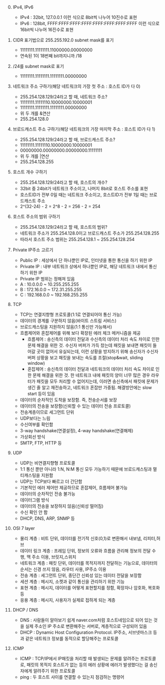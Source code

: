 0. IPv4, IPv6
	- IPv4 : 32bit, 127.0.0.1 이런 식으로 8bit씩 나누어 10진수로 표현
	- IPv6 : 128bit, FFFF:FFFF:FFFF:FFFF:FFFF:FFFF:FFFF:FFFF 이런 식으로 16bit씩 나누어 16진수로 표현

1. CIDR 표기법으로 255.255.192.0 subnet mask를 표기
	- 11111111.11111111.11000000.00000000
	- 연속된 1이 18번째 bit까지니까 /18

2. /24를 subnet mask로 표기
	- 11111111.11111111.11111111.00000000

3. 네트워크 주소 구하기(해당 네트워크의 가장 첫 주소 : 호스트 ID가 다 0)
	- 255.254.128.129/24라고 할 때, 네트워크 주소?
	- 11111111.11111110.10000000.10000001
	- 11111111.11111111.11111111.00000000
	- 위 두 개를 &연산
	- 255.254.128.0

4. 브로드캐스트 주소 구하기(해당 네트워크의 가장 마지막 주소 : 호스트 ID가 다 1)
	- 255.254.128.129/24라고 할 때, 브로드캐스트 주소?
	- 11111111.11111110.10000000.10000001
	- 00000000.00000000.00000000.11111111
	- 위 두 개를 |연산
	- 255.254.128.255

5. 호스트 개수 구하기
	- 255.254.128.129/24라고 할 때, 호스트의 개수?
	- 32bit 중 24bit가 네트워크 주소이고, 나머지 8bit로 호스트 주소를 표현
	- 호스트ID가 전부 0일 때는 네트워크 주소이고, 호스트ID가 전부 1일 때는 브로드캐스트 주소
	- 2^(32-24) - 2 = 2^8 - 2 = 256 - 2 = 254

6. 호스트 주소의 범위 구하기
	- 255.254.128.129/24라고 할 때, 호스트의 범위?
	- 네트워크 주소가 255.254.128.0이고 브로드캐스트 주소가 255.254.128.255
	- 따라서 호스트 주소 범위는 255.254.128.1 ~ 255.254.128.254

7. Private IP주소 고르기
	- Public IP : 세상에서 단 하나뿐인 IP로, 인터넷을 통한 통신을 하기 위한 IP
	- Private IP : 내부 네트워크 상에서 하나뿐인 IP로, 해당 네트워크 내에서 통신하기 위한 IP
	- Private IP 범위는 정해져 있음
	- A : 10.0.0.0 ~ 10.255.255.255
	- B : 172.16.0.0 ~ 172.31.255.255
	- C : 192.168.0.0 ~ 192.168.255.255

8. TCP
	- TCP는 연결지향형 프로토콜(1:1로 연결되어야 통신 가능)
	- 데이터의 경계를 구분하지 않음(바이트 스트림 서비스)
	- 브로드캐스팅을 지원하지 않음(1:1 통신만 가능해서)
	- 흐름제어와 혼잡제어를 위해 보다 확장된 에러 체크 메커니즘을 제공
		- 흐름제어 : 송신측의 데이터 전달과 수신측의 데이터 처리 속도 차이로 인한 문제 해결을 위한 것. 수신자 버퍼가 가득 찼는데 패킷을 보내면 패킷이 들어갈 곳이 없어서 유실되는데, 이런 상황을 방지하기 위해 송신자가 수신자 버퍼 상황을 보고 패킷을 보내는 속도를 조절(stop&wait, sliding window)
		- 혼잡제어 : 송신측의 데이터 전달과 네트워크의 데이터 처리 속도 차이로 인한 문제 해결을 위한 것. 한 네트워크 내에 패킷의 양이 너무 많은 경우 라우터가 패킷을 모두 처리할 수 없어지는데, 이러면 송신측에서 패킷에 문제가 생긴 줄 알고 재전송하고, 네트워크 혼잡만 가중됨. 해결방안에는 slow start 등이 있음
	- 데이터의 순차적인 도착을 보장함. 즉, 전송순서를 보장
	- 데이터의 전송을 보장함(신뢰할 수 있는 데이터 전송 프로토콜)
	- 전송계층이므로 세그먼트 단위
	- UDP보다는 느림
	- 수신여부를 확인함
	- 3-way handshake(연결설정), 4-way handshake(연결해제)
	- 가상회선 방식
	- SMTP, FTP, HTTP 등

9. UDP
	- UDP는 비연결지향형 프로토콜
	- 1:1 통신 뿐만 아니라 1:N, N:M 통신 모두 가능하기 때문에 브로드캐스팅과 멀티캐스팅을 지원함
	- UDP는 TCP보다 빠르고 더 간단함
	- 기본적인 에러 제어만 제공하므로 혼잡제어, 흐름제어 불가능
	- 데이터의 순차적인 전송 불가능
	- 데이터그램 방식
	- 데이터의 전송을 보장하지 않음(신뢰성 떨어짐)
	- 수신 확인 안 함
	- DHCP, DNS, ARP, SNMP 등

10. OSI 7 layer
	- 물리 계층 : 비트 단위, 데이터를 전기적 신호(0,1)로 변환해서 내보냄, 리피터,허브
	- 데이터 링크 계층 : 프레임 단위, 정보의 오류와 흐름을 관리해 정보의 전달 수행, 맥 주소 이용, 브릿지,스위치
	- 네트워크 계층 : 패킷 단위, 데이터를 목적지까지 전달하는 기능으로, 데이터의 순서는 신경 쓰지 않음, 라우터 사용, IP주소 이용
	- 전송 계층 : 세그먼트 단위, 종단간 신뢰성 있는 데이터 전달을 보장함
	- 세션 계층 : 메시지, 소켓과 같이 통신을 관리하기 위한 기능
	- 표현 계층 : 메시지, 데이터를 어떻게 표현할지를 정함, 확장자나 암호화, 복호화 등
	- 응용 계층 : 메시지, 사용자가 실제로 접하게 되는 계층

11. DHCP / DNS
	- DNS : 사람들이 알아보기 쉽게 naver.com처럼 호스트네임으로 되어 있는 것을 실제 주소인 IP 주소로 변환해주는 서버로, 계층적으로 구성되어 있음
	- DHCP : Dynamic Host Configuration Protocol. IP주소, 서브넷마스크 등과 같은 네트워크 정보를 동적으로 할당해주는 프로토콜

12. ICMP
	- ICMP : TCP/IP에서 IP패킷을 처리할 때 발생되는 문제를 알려주는 프로토콜로, 패킷의 목적지 호스트가 없는 등의 에러 상황에 에러가 발생했다는 걸 송신자에게 알려주기 위한 프로토콜
	- ping : 두 호스트 사이를 연결할 수 있는지 점검하는 명령어